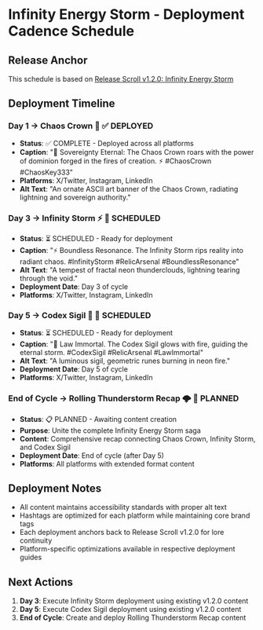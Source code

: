 # Infinity Energy Storm - Deployment Cadence Schedule

## Release Anchor
This schedule is based on [Release Scroll v1.2.0: Infinity Energy Storm](../../release-scrolls/v1.2.0.md)

## Deployment Timeline

### Day 1 → Chaos Crown 👑 ✅ DEPLOYED
- **Status**: ✅ COMPLETE - Deployed across all platforms
- **Caption**: "👑 Sovereignty Eternal: The Chaos Crown roars with the power of dominion forged in the fires of creation. ⚡ #ChaosCrown #ChaosKey333"
- **Platforms**: X/Twitter, Instagram, LinkedIn
- **Alt Text**: "An ornate ASCII art banner of the Chaos Crown, radiating lightning and sovereign authority."

### Day 3 → Infinity Storm ⚡ 📅 SCHEDULED
- **Status**: ⏳ SCHEDULED - Ready for deployment
- **Caption**: "⚡ Boundless Resonance. The Infinity Storm rips reality into radiant chaos. #InfinityStorm #RelicArsenal #BoundlessResonance"
- **Alt Text**: "A tempest of fractal neon thunderclouds, lightning tearing through the void."
- **Deployment Date**: Day 3 of cycle
- **Platforms**: X/Twitter, Instagram, LinkedIn

### Day 5 → Codex Sigil 📜 📅 SCHEDULED
- **Status**: ⏳ SCHEDULED - Ready for deployment  
- **Caption**: "📜 Law Immortal. The Codex Sigil glows with fire, guiding the eternal storm. #CodexSigil #RelicArsenal #LawImmortal"
- **Alt Text**: "A luminous sigil, geometric runes burning in neon fire."
- **Deployment Date**: Day 5 of cycle
- **Platforms**: X/Twitter, Instagram, LinkedIn

### End of Cycle → Rolling Thunderstorm Recap 🌩️ 📅 PLANNED
- **Status**: 📋 PLANNED - Awaiting content creation
- **Purpose**: Unite the complete Infinity Energy Storm saga
- **Content**: Comprehensive recap connecting Chaos Crown, Infinity Storm, and Codex Sigil
- **Deployment Date**: End of cycle (after Day 5)
- **Platforms**: All platforms with extended format content

## Deployment Notes
- All content maintains accessibility standards with proper alt text
- Hashtags are optimized for each platform while maintaining core brand tags
- Each deployment anchors back to Release Scroll v1.2.0 for lore continuity
- Platform-specific optimizations available in respective deployment guides

## Next Actions
1. **Day 3**: Execute Infinity Storm deployment using existing v1.2.0 content
2. **Day 5**: Execute Codex Sigil deployment using existing v1.2.0 content  
3. **End of Cycle**: Create and deploy Rolling Thunderstorm Recap content